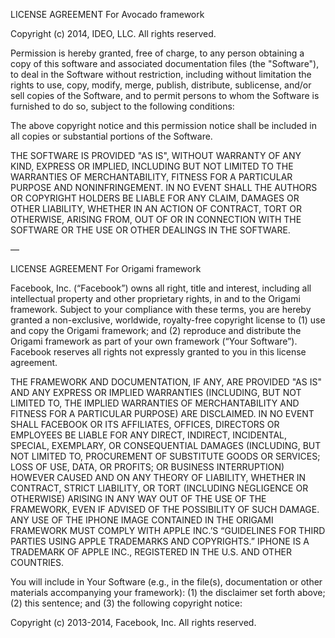 LICENSE AGREEMENT
For Avocado framework

Copyright (c) 2014, IDEO, LLC. All rights reserved.

Permission is hereby granted, free of charge, to any person obtaining a copy
of this software and associated documentation files (the "Software"), to deal
in the Software without restriction, including without limitation the rights
to use, copy, modify, merge, publish, distribute, sublicense, and/or sell
copies of the Software, and to permit persons to whom the Software is
furnished to do so, subject to the following conditions:

The above copyright notice and this permission notice shall be included in all
copies or substantial portions of the Software.

THE SOFTWARE IS PROVIDED "AS IS", WITHOUT WARRANTY OF ANY KIND, EXPRESS OR
IMPLIED, INCLUDING BUT NOT LIMITED TO THE WARRANTIES OF MERCHANTABILITY,
FITNESS FOR A PARTICULAR PURPOSE AND NONINFRINGEMENT. IN NO EVENT SHALL THE
AUTHORS OR COPYRIGHT HOLDERS BE LIABLE FOR ANY CLAIM, DAMAGES OR OTHER
LIABILITY, WHETHER IN AN ACTION OF CONTRACT, TORT OR OTHERWISE, ARISING FROM,
OUT OF OR IN CONNECTION WITH THE SOFTWARE OR THE USE OR OTHER DEALINGS IN THE
SOFTWARE.


—

LICENSE AGREEMENT
For Origami framework

Facebook, Inc. (“Facebook”) owns all right, title and interest, including all intellectual property and other proprietary rights, in and to the Origami framework. Subject to your compliance with these terms, you are hereby granted a non-exclusive, worldwide, royalty-free copyright license to (1) use and copy the Origami framework; and (2) reproduce and distribute the Origami framework as part of your own framework (“Your Software”). Facebook reserves all rights not expressly granted to you in this license agreement.

THE FRAMEWORK AND DOCUMENTATION, IF ANY, ARE PROVIDED "AS IS" AND ANY EXPRESS OR IMPLIED WARRANTIES (INCLUDING, BUT NOT LIMITED TO, THE IMPLIED WARRANTIES OF MERCHANTABILITY AND FITNESS FOR A PARTICULAR PURPOSE) ARE DISCLAIMED. IN NO EVENT SHALL FACEBOOK OR ITS AFFILIATES, OFFICES, DIRECTORS OR EMPLOYEES BE LIABLE FOR ANY DIRECT, INDIRECT, INCIDENTAL, SPECIAL, EXEMPLARY, OR CONSEQUENTIAL DAMAGES (INCLUDING, BUT NOT LIMITED TO, PROCUREMENT OF SUBSTITUTE GOODS OR SERVICES; LOSS OF USE, DATA, OR PROFITS; OR BUSINESS INTERRUPTION) HOWEVER CAUSED AND ON ANY THEORY OF LIABILITY, WHETHER IN CONTRACT, STRICT LIABILITY, OR TORT (INCLUDING NEGLIGENCE OR OTHERWISE) ARISING IN ANY WAY OUT OF THE USE OF THE FRAMEWORK, EVEN IF ADVISED OF THE POSSIBILITY OF SUCH DAMAGE. ANY USE OF THE IPHONE IMAGE CONTAINED IN THE ORIGAMI FRAMEWORK MUST COMPLY WITH APPLE INC.’S “GUIDELINES FOR THIRD PARTIES USING APPLE TRADEMARKS AND COPYRIGHTS.” IPHONE IS A TRADEMARK OF APPLE INC., REGISTERED IN THE U.S. AND OTHER COUNTRIES.

You will include in Your Software (e.g., in the file(s), documentation or other materials accompanying your framework): (1) the disclaimer set forth above; (2) this sentence; and (3) the following copyright notice:

Copyright (c) 2013-2014, Facebook, Inc. All rights reserved.
